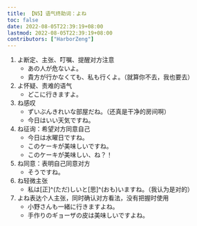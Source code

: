 ```yaml
---
title: 【N5】语气终助词：よね
toc: false
date: 2022-08-05T22:39:19+08:00
lastmod: 2022-08-05T22:39:19+08:00
contributors: ["HarborZeng"]
---
```


1. よ断定、主张、叮嘱、提醒对方注意
   - あの人が危ないよ。
   - 貴方が行かなくても、私も行くよ。（就算你不去，我也要去）
2. よ怀疑、责难的语气
   - どこに行きますよ。
3. ね感叹
   - ずいぶんきれいな部屋だね。（还真是干净的房间啊）
   - 今日はいい天気ですね。
4. ね征询：希望对方同意自己
   - 今日は水曜日ですね。
   - このケーキが美味しいですね。
   - このケーキが美味しい、ね？！
5. ね同意：表明自己同意对方
   - そうですね。
6. ね轻微主张
   - 私は[正]^(ただ)しいと[思]^(おも)いますね。（我认为是对的）
7. よね表达个人主张，同时确认对方看法，没有把握时使用
   - 小野さんも一緒に行きますよね。
   - 手作りのギョーザの皮は美味しいですよね。

